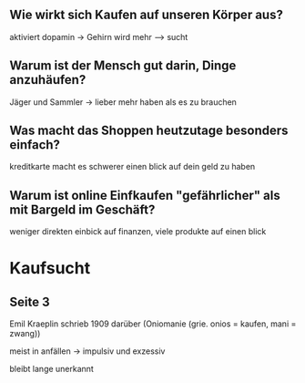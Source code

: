 ## Wie wirkt sich Kaufen auf unseren Körper aus?

aktiviert dopamin -> Gehirn wird mehr --> sucht

## Warum ist der Mensch gut darin, Dinge anzuhäufen?

Jäger und Sammler -> lieber mehr haben als es zu brauchen

## Was macht das Shoppen heutzutage besonders einfach?

kreditkarte macht es schwerer einen blick auf dein geld zu haben

## Warum ist online Einfkaufen "gefährlicher" als mit Bargeld im Geschäft?

weniger direkten einbick auf finanzen, viele produkte auf einen blick


# Kaufsucht

## Seite 3

Emil Kraeplin schrieb 1909 darüber (Oniomanie (grie. onios = kaufen, mani = zwang))

meist in anfällen -> impulsiv und exzessiv

bleibt lange unerkannt

